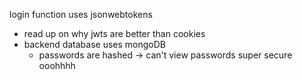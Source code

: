 login function uses jsonwebtokens
- read up on why jwts are better than cookies
- backend database uses mongoDB
  - passwords are hashed -> can't view passwords super secure ooohhhh
